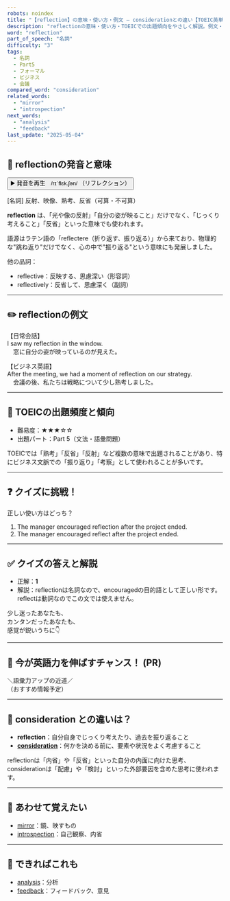 ```yaml
---
robots: noindex
title: "【reflection】の意味・使い方・例文 ― considerationとの違い【TOEIC英単語】"
description: "reflectionの意味・使い方・TOEICでの出題傾向をやさしく解説。例文・クイズ付きでconsiderationとの違いもわかりやすく学べます。"
word: "reflection"
part_of_speech: "名詞"
difficulty: "3"
tags:
  - 名詞
  - Part5
  - フォーマル
  - ビジネス
  - 会議
compared_word: "consideration"
related_words:
  - "mirror"
  - "introspection"
next_words:
  - "analysis"
  - "feedback"
last_update: "2025-05-04"
---
```


## 🔰 reflectionの発音と意味

<button class="play-audio" onclick="playTTS('reflection')">
  <span class="play-audio-main">
    ▶️ 発音を再生　/rɪˈflɛk.ʃən/
  </span>
  <span class="play-audio-sub">
    （リフレクション）
  </span>
</button>

[名詞] 反射、映像、熟考、反省（可算・不可算）

**reflection** は、「光や像の反射」「自分の姿が映ること」だけでなく、「じっくり考えること」「反省」といった意味でも使われます。

語源はラテン語の「reflectere（折り返す、振り返る）」から来ており、物理的な"跳ね返り"だけでなく、心の中で"振り返る"という意味にも発展しました。

他の品詞：  
- reflective：反映する、思慮深い（形容詞）
- reflectively：反省して、思慮深く（副詞）

---

## ✏️ reflectionの例文

【日常会話】  
I saw my reflection in the window.  
　窓に自分の姿が映っているのが見えた。

【ビジネス英語】  
After the meeting, we had a moment of reflection on our strategy.  
　会議の後、私たちは戦略について少し熟考しました。

---

## 🎯 TOEICの出題頻度と傾向

- 難易度：★★★☆☆
- 出題パート：Part 5（文法・語彙問題）

TOEICでは「熟考」「反省」「反射」など複数の意味で出題されることがあり、特にビジネス文脈での「振り返り」「考察」として使われることが多いです。

---

## ❓ クイズに挑戦！

正しい使い方はどっち？

1. The manager encouraged reflection after the project ended.  
2. The manager encouraged reflect after the project ended.

---

## ✅ クイズの答えと解説

- 正解：**1**
- 解説：reflectionは名詞なので、encouragedの目的語として正しい形です。reflectは動詞なのでこの文では使えません。

少し迷ったあなたも、  
カンタンだったあなたも、  
感覚が鋭いうちに👇️

---

## 🚀 今が英語力を伸ばすチャンス！ (PR)

<div class="info-center">
＼語彙力アップの近道／<br>  
（おすすめ情報予定）
</div>

---

## 🤔  consideration との違いは？

- **reflection**：自分自身でじっくり考えたり、過去を振り返ること
- **[consideration](/word/consideration)**：何かを決める前に、要素や状況をよく考慮すること

reflectionは「内省」や「反省」といった自分の内面に向けた思考、considerationは「配慮」や「検討」といった外部要因を含めた思考に使われます。

---

## 🧩 あわせて覚えたい

- [mirror](/word/mirror)：鏡、映すもの
- [introspection](/word/introspection)：自己観察、内省

---

## 📖 できればこれも

- [analysis](/word/analysis)：分析
- [feedback](/word/feedback)：フィードバック、意見

<!-- cvid: aid06_bid48 -->
